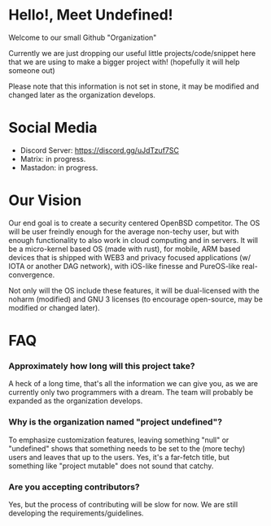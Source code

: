 # Hello!, Meet Undefined!

Welcome to our small Github "Organization"

Currently we are just dropping our useful little projects/code/snippet here that we are using to make a bigger project with! 
(hopefully it will help someone out) 

Please note that this information is not set in stone, it may be modified and changed later as the organization develops. 

# Social Media

- Discord Server: https://discord.gg/uJdTzuf7SC
- Matrix: in progress.
- Mastadon: in progress.

# Our Vision

Our end goal is to create a security centered OpenBSD competitor. The OS will be user freindly enough for the average non-techy user, but with enough functionality to also work in cloud computing and in servers. It will be a micro-kernel based OS (made with rust), for mobile, ARM based devices that is shipped with WEB3 and privacy focused applications (w/ IOTA or another DAG network), with iOS-like finesse and PureOS-like real-convergence.

Not only will the OS include these features, it will be dual-licensed with the noharm (modified) and GNU 3 licenses (to encourage open-source, may be modified or changed later). 

# FAQ 

### Approximately how long will this project take?

A heck of a long time, that's all the information we can give you, as we are currently only two programmers with a dream. The team will probably be expanded as the organization develops. 

### Why is the organization named "project undefined"?

To emphasize customization features, leaving something "null" or "undefined" shows that something needs to be set to the (more techy) users and leaves that up to the users. Yes, it's a far-fetch title, but something like "project mutable" does not sound that catchy. 

### Are you accepting contributors?

Yes, but the process of contributing will be slow for now. We are still developing the requirements/guidelines. 





